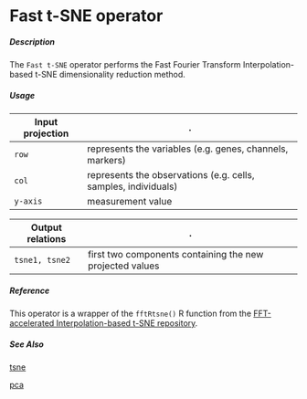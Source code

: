 # Fast t-SNE operator

##### Description

The `Fast t-SNE` operator performs the Fast Fourier Transform Interpolation-based t-SNE dimensionality reduction method.

##### Usage

Input projection|.
---|---
`row`   | represents the variables (e.g. genes, channels, markers)
`col`   | represents the observations (e.g. cells, samples, individuals) 
`y-axis`| measurement value


Output relations|.
---|---
`tsne1, tsne2`| first two components containing the new projected values


##### Reference

This operator is a wrapper of the `fftRtsne()` R function from the [FFT-accelerated Interpolation-based t-SNE repository](https://github.com/KlugerLab/FIt-SNE).

##### See Also

[tsne](https://github.com/tercen/tsne_operator)

[pca](https://github.com/tercen/pca_operator)

